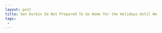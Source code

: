 ```yaml
---
layout: post
title: Sen Durbin Im Not Prepared To Go Home for the Holidays Until We Get Dream Act Done
tags:
 -
---
```


